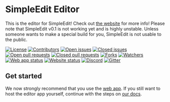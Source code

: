 # SimpleEdit Editor
This is the editor for SimpleEdit!
Check out [the website](https://simpleedit.github.io "Visit the SimpleEdit website") for more info!
Please note that SimpleEdit v0.1 is not working yet and is highly unstable. Unless someone wants to make a special build for you, SimpleEdit is not usable to the public.

[![License](https://img.shields.io/github/license/SimpleEdit/editor?label=License)](https://github.com/SimpleEdit/editor/blob/main/LICENSE "View the license")
[![Contributors](https://img.shields.io/github/contributors/SimpleEdit/editor?label=Contributors)](https://github.com/SimpleEdit/editor/graphs/contributors "View contributors")
[![Open issues](https://img.shields.io/github/issues-raw/SimpleEdit/editor?label=Open%20issues)](https://github.com/SimpleEdit/editor/issues "View open issues")
[![Closed issues](https://img.shields.io/github/issues-closed-raw/SimpleEdit/editor?color=red&label=Closed%20issues)](https://github.com/SimpleEdit/editor/issues?q=is%3Aissue+is%3Aclosed "View closed issues")
[![Open pull requests](https://img.shields.io/github/issues-pr-raw/SimpleEdit/editor?label=Open%20pull%20requests)](https://github.com/SimpleEdit/editor/pulls "View open pull requests")
[![Closed pull requests](https://img.shields.io/github/issues-pr-closed-raw/SimpleEdit/editor?color=red&label=Closed%20pull%20requests)](https://github.com/SimpleEdit/editor/pulls?q=is%3Apr+is%3Aclosed "View closed pull requests")
[![Forks](https://img.shields.io/github/forks/SimpleEdit/editor?label=Forks&style=flat&logo=none)](https://github.com/SimpleEdit/editor/network/members "View forks")
[![Watchers](https://img.shields.io/github/watchers/SimpleEdit/editor?label=Watchers&logo=none&style=flat)](https://github.com/SimpleEdit/editor/watchers "View watchers")
[![Web app status](https://img.shields.io/website?down_color=red&down_message=might%20be%20down&label=Web%20app%20status&up_color=green&up_message=up%20%26%20running%20or%20in%20use&url=https%3A%2F%2Feditor.simpleedit.repl.co)](https://editor.simpleedit.repl.co "Open the editor web app")
[![Website status](https://img.shields.io/website?down_color=red&down_message=down%20or%20under%20maintenance&label=Website%20status&up_color=green&up_message=up&url=https%3A%2F%2Fsimpleedit.tk)](https://simpleedit.tk "Visit our website")
[![Discord](https://img.shields.io/discord/796895982788804638?label=Discord&logo=discord)](https://discord.gg/KsBgjx3XnZ "Join our Discord server")
[![Gitter](https://badges.gitter.im/SimpleEdit/editor.svg)](https://gitter.im/SimpleEdit/editor?utm_source=badge&utm_medium=badge&utm_campaign=pr-badge "Join the editor Gitter room")

## Get started
We now strongly recommend that you use the [web app](https://editor.simpleedit.repl.co "Open the web app"). If you still want to host the editor app yourself, continue with the steps on [our docs](https://simpleedit.gitbook.io/docs/editor/getting-started "Visit the docs page").
